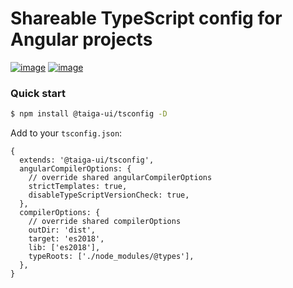 # Shareable TypeScript config for Angular projects

[![image](https://badge.fury.io/js/%40taiga-ui%2Ftsconfig.svg)](https://badge.fury.io/js/%40taiga-ui%2Ftsconfig)
[![image](https://img.shields.io/npm/dw/@taiga-ui/tsconfig)](https://badge.fury.io/js/%40taiga-ui%2Ftsconfig)

### Quick start

```bash
$ npm install @taiga-ui/tsconfig -D
```

Add to your `tsconfig.json`:

```json5
{
  extends: '@taiga-ui/tsconfig',
  angularCompilerOptions: {
    // override shared angularCompilerOptions
    strictTemplates: true,
    disableTypeScriptVersionCheck: true,
  },
  compilerOptions: {
    // override shared compilerOptions
    outDir: 'dist',
    target: 'es2018',
    lib: ['es2018'],
    typeRoots: ['./node_modules/@types'],
  },
}
```
